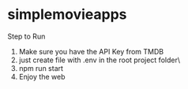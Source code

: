 # simplemovieapps
Step to Run 
1. Make sure you have the API Key from TMDB
2. just create file with .env in the root project folder\
3. npm run start 
4. Enjoy the web
